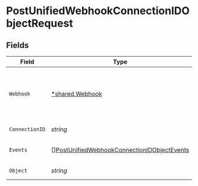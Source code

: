 # PostUnifiedWebhookConnectionIDObjectRequest


## Fields

| Field                                                                                                                 | Type                                                                                                                  | Required                                                                                                              | Description                                                                                                           |
| --------------------------------------------------------------------------------------------------------------------- | --------------------------------------------------------------------------------------------------------------------- | --------------------------------------------------------------------------------------------------------------------- | --------------------------------------------------------------------------------------------------------------------- |
| `Webhook`                                                                                                             | [*shared.Webhook](../../models/shared/webhook.md)                                                                     | :heavy_minus_sign:                                                                                                    | A webhook is used to POST new/updated information to your server.                                                     |
| `ConnectionID`                                                                                                        | *string*                                                                                                              | :heavy_check_mark:                                                                                                    | ID of the connection                                                                                                  |
| `Events`                                                                                                              | [][PostUnifiedWebhookConnectionIDObjectEvents](../../models/operations/postunifiedwebhookconnectionidobjectevents.md) | :heavy_minus_sign:                                                                                                    | Which events to subscribe to.                                                                                         |
| `Object`                                                                                                              | *string*                                                                                                              | :heavy_check_mark:                                                                                                    | The object to subscribe to                                                                                            |